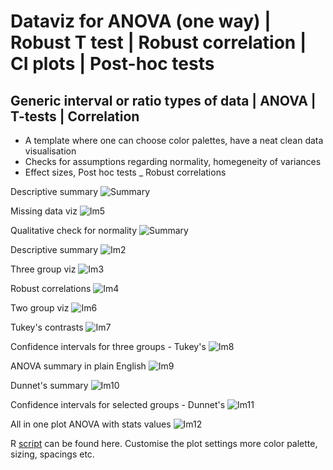 # Dataviz for ANOVA (one way) | Robust T test | Robust correlation | CI plots | Post-hoc tests

## Generic interval or ratio types of data | ANOVA | T-tests  | Correlation

- A template where one can choose color palettes, have a neat clean data visualisation
- Checks for assumptions regarding normality, homegeneity of variances
- Effect sizes, Post hoc tests
_ Robust correlations

Descriptive summary 
![Summary](https://github.com/rahulvenugopal/culture_viz/blob/main/images/describe_summary.png)

Missing data viz
![Im5](https://github.com/rahulvenugopal/culture_viz/blob/main/images/MissingOnes.jpeg)

Qualitative check for normality 
![Summary]()

Descriptive summary 
![Im2](https://github.com/rahulvenugopal/culture_viz/blob/main/images/ggqq.jpeg)

Three group viz
![Im3](https://github.com/rahulvenugopal/culture_viz/blob/main/images/Three%20Penguins.jpeg)


Robust correlations
![Im4](https://github.com/rahulvenugopal/culture_viz/blob/main/images/correlation_plot_new.jpeg)


Two group viz
![Im6](https://github.com/rahulvenugopal/culture_viz/blob/main/images/Two%20groups.jpeg)


Tukey's contrasts
![Im7](https://github.com/rahulvenugopal/culture_viz/blob/main/images/Posthoc_Tukey_summary.png)


Confidence intervals for three groups - Tukey's
![Im8](https://github.com/rahulvenugopal/culture_viz/blob/main/images/CI_PostHoc.png)


ANOVA summary in plain English
![Im9](https://github.com/rahulvenugopal/culture_viz/blob/main/images/ANOVA_summary.png)


Dunnet's summary
![Im10](https://github.com/rahulvenugopal/culture_viz/blob/main/images/Dunnet_contrasts.png)


Confidence intervals for selected groups - Dunnet's
![Im11](https://github.com/rahulvenugopal/culture_viz/blob/main/images/CI_PostHoc_Dunnet.png)


All in one plot ANOVA with stats values
![Im12](https://github.com/rahulvenugopal/culture_viz/blob/main/images/All_Summary_stats_anova.png)


R [script](https://github.com/rahulvenugopal/culture_viz/blob/main/template_anova_t_cor_viz.R) can be found here. Customise the plot settings more color palette, sizing, spacings etc.

